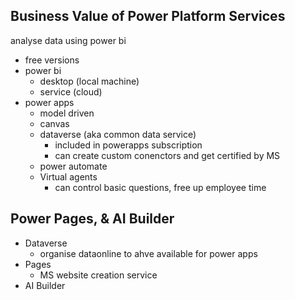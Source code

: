## Business Value of Power Platform Services

analyse data using power bi
- free versions
- power bi
    - desktop (local machine)
    - service (cloud)
- power apps
    - model driven
    - canvas
    - dataverse (aka common data service)
        - included in powerapps subscription
        - can create custom conenctors and get certified by MS
    - power automate
    - Virtual agents
        - can control basic questions, free up employee time

## Power Pages,  & AI Builder
- Dataverse
    - organise dataonline to ahve available for power apps
- Pages
    - MS website creation service
- AI Builder
    


